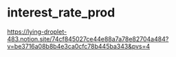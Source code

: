 # interest_rate_prod

https://lying-droplet-483.notion.site/74cf845027ce44e88a7a78e82704a484?v=be3716a08b8b4e3ca0cfc78b445ba343&pvs=4
